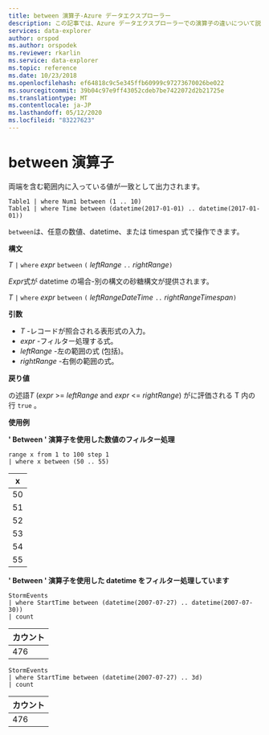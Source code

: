 ```yaml
---
title: between 演算子-Azure データエクスプローラー
description: この記事では、Azure データエクスプローラーでの演算子の違いについて説明します。
services: data-explorer
author: orspod
ms.author: orspodek
ms.reviewer: rkarlin
ms.service: data-explorer
ms.topic: reference
ms.date: 10/23/2018
ms.openlocfilehash: ef64818c9c5e345ffb60999c97273670026be022
ms.sourcegitcommit: 39b04c97e9ff43052cdeb7be7422072d2b21725e
ms.translationtype: MT
ms.contentlocale: ja-JP
ms.lasthandoff: 05/12/2020
ms.locfileid: "83227623"
---
```

# <a name="between-operator"></a>between 演算子

両端を含む範囲内に入っている値が一致として出力されます。

```kusto
Table1 | where Num1 between (1 .. 10)
Table1 | where Time between (datetime(2017-01-01) .. datetime(2017-01-01))
```

`between`は、任意の数値、datetime、または timespan 式で操作できます。
 
**構文**

*T* `|` `where` *expr* `between` `(` *leftRange* ` .. ` *rightRange*`)`   
 
*Expr*式が datetime の場合-別の構文の砂糖構文が提供されます。

*T* `|` `where` *expr* `between` `(` *leftRangeDateTime* ` .. ` *rightRangeTimespan*`)`   

**引数**

* *T* -レコードが照合される表形式の入力。
* *expr* -フィルター処理する式。
* *leftRange* -左の範囲の式 (包括)。
* *rightRange* -右側の範囲の式。

**戻り値**

の述語*T* (*expr*  >=  *leftRange* and *expr*  <=  *rightRange*) がに評価される T 内の行 `true` 。

**使用例**  

**' Between ' 演算子を使用した数値のフィルター処理**  

<!-- csl: https://help.kusto.windows.net:443/Samples -->
```kusto
range x from 1 to 100 step 1
| where x between (50 .. 55)
```

|x|
|---|
|50|
|51|
|52|
|53|
|54|
|55|

**' Between ' 演算子を使用した datetime をフィルター処理しています**  

<!-- csl: https://help.kusto.windows.net:443/Samples -->
```kusto
StormEvents
| where StartTime between (datetime(2007-07-27) .. datetime(2007-07-30))
| count 
```

|カウント|
|---|
|476|

<!-- csl: https://help.kusto.windows.net:443/Samples -->
```kusto
StormEvents
| where StartTime between (datetime(2007-07-27) .. 3d)
| count 
```

|カウント|
|---|
|476|
